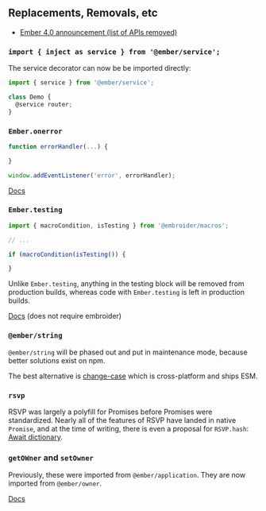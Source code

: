 ## Replacements, Removals, etc

- [Ember 4.0 announcement (list of APIs removed)](https://blog.emberjs.com/ember-4-0-released/#toc_apis-removed-in-40)

### `import { inject as service } from '@ember/service';`

The service decorator can now be be imported directly:

```js
import { service } from '@ember/service';

class Demo {
  @service router;
}
```

### `Ember.onerror`

```js
function errorHandler(...) {

}

window.addEventListener('error', errorHandler);
```
[Docs](https://developer.mozilla.org/en-US/docs/Web/API/Window/error_event)

### `Ember.testing` 

```js
import { macroCondition, isTesting } from '@embroider/macros';

// ...

if (macroCondition(isTesting()) {

}
```


Unlike `Ember.testing`, anything in the testing block will be removed from production builds, whereas code with `Ember.testing` is left in production builds.

[Docs](https://github.com/embroider-build/embroider/blob/main/packages/macros/README.md) (does not require embroider)

### `@ember/string`

`@ember/string` will be phased out and put in maintenance mode, because better solutions exist on npm.

The best alternative is [change-case](https://www.npmjs.com/package/change-case) which is cross-platform and ships ESM.

### `rsvp`

RSVP was largely a polyfill for Promises before Promises were standardized.
Nearly all of the features of RSVP have landed in native `Promise`, and at the time of writing, there is even a proposal for `RSVP.hash`: [Await dictionary](https://github.com/tc39/proposal-await-dictionary).

### `getOWner` and `setOwner`

Previously, these were imported from `@ember/application`.
They are now imported from `@ember/owner`.

[Docs](https://api.emberjs.com/ember/release/modules/@ember%2Fowner)